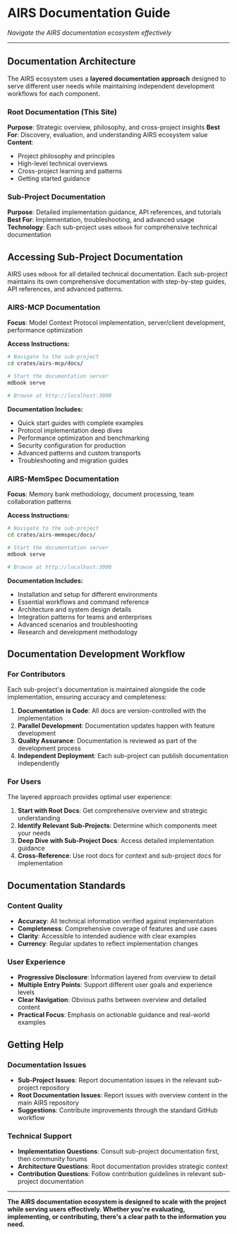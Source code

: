 # AIRS Documentation Guide

*Navigate the AIRS documentation ecosystem effectively*

---

## Documentation Architecture

The AIRS ecosystem uses a **layered documentation approach** designed to serve different user needs while maintaining independent development workflows for each component.

### Root Documentation (This Site)
**Purpose**: Strategic overview, philosophy, and cross-project insights
**Best For**: Discovery, evaluation, and understanding AIRS ecosystem value
**Content**: 
- Project philosophy and principles
- High-level technical overviews
- Cross-project learning and patterns
- Getting started guidance

### Sub-Project Documentation
**Purpose**: Detailed implementation guidance, API references, and tutorials
**Best For**: Implementation, troubleshooting, and advanced usage
**Technology**: Each sub-project uses `mdbook` for comprehensive technical documentation

## Accessing Sub-Project Documentation

AIRS uses `mdbook` for all detailed technical documentation. Each sub-project maintains its own comprehensive documentation with step-by-step guides, API references, and advanced patterns.

### AIRS-MCP Documentation
**Focus**: Model Context Protocol implementation, server/client development, performance optimization

**Access Instructions:**
```bash
# Navigate to the sub-project
cd crates/airs-mcp/docs/

# Start the documentation server
mdbook serve

# Browse at http://localhost:3000
```

**Documentation Includes:**
- Quick start guides with complete examples
- Protocol implementation deep dives
- Performance optimization and benchmarking
- Security configuration for production
- Advanced patterns and custom transports
- Troubleshooting and migration guides

### AIRS-MemSpec Documentation  
**Focus**: Memory bank methodology, document processing, team collaboration patterns

**Access Instructions:**
```bash
# Navigate to the sub-project
cd crates/airs-memspec/docs/

# Start the documentation server  
mdbook serve

# Browse at http://localhost:3000
```

**Documentation Includes:**
- Installation and setup for different environments
- Essential workflows and command reference
- Architecture and system design details
- Integration patterns for teams and enterprises
- Advanced scenarios and troubleshooting
- Research and development methodology

## Documentation Development Workflow

### For Contributors
Each sub-project's documentation is maintained alongside the code implementation, ensuring accuracy and completeness:

1. **Documentation is Code**: All docs are version-controlled with the implementation
2. **Parallel Development**: Documentation updates happen with feature development
3. **Quality Assurance**: Documentation is reviewed as part of the development process
4. **Independent Deployment**: Each sub-project can publish documentation independently

### For Users
The layered approach provides optimal user experience:

1. **Start with Root Docs**: Get comprehensive overview and strategic understanding
2. **Identify Relevant Sub-Projects**: Determine which components meet your needs
3. **Deep Dive with Sub-Project Docs**: Access detailed implementation guidance
4. **Cross-Reference**: Use root docs for context and sub-project docs for implementation

## Documentation Standards

### Content Quality
- **Accuracy**: All technical information verified against implementation
- **Completeness**: Comprehensive coverage of features and use cases
- **Clarity**: Accessible to intended audience with clear examples
- **Currency**: Regular updates to reflect implementation changes

### User Experience
- **Progressive Disclosure**: Information layered from overview to detail
- **Multiple Entry Points**: Support different user goals and experience levels
- **Clear Navigation**: Obvious paths between overview and detailed content
- **Practical Focus**: Emphasis on actionable guidance and real-world examples

## Getting Help

### Documentation Issues
- **Sub-Project Issues**: Report documentation issues in the relevant sub-project repository
- **Root Documentation Issues**: Report issues with overview content in the main AIRS repository
- **Suggestions**: Contribute improvements through the standard GitHub workflow

### Technical Support
- **Implementation Questions**: Consult sub-project documentation first, then community forums
- **Architecture Questions**: Root documentation provides strategic context
- **Contribution Questions**: Follow contribution guidelines in relevant sub-project documentation

---

**The AIRS documentation ecosystem is designed to scale with the project while serving users effectively. Whether you're evaluating, implementing, or contributing, there's a clear path to the information you need.**
